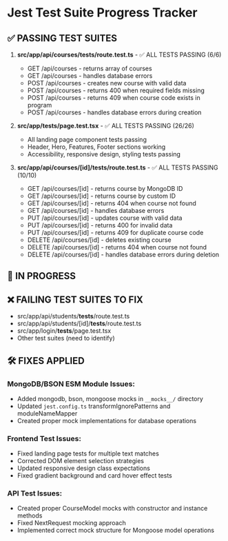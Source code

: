# Jest Test Suite Progress Tracker

## ✅ PASSING TEST SUITES

1. **src/app/api/courses/__tests__/route.test.ts** - ✅ ALL TESTS PASSING (6/6)
   - GET /api/courses - returns array of courses
   - GET /api/courses - handles database errors  
   - POST /api/courses - creates new course with valid data
   - POST /api/courses - returns 400 when required fields missing
   - POST /api/courses - returns 409 when course code exists in program
   - POST /api/courses - handles database errors during creation

2. **src/app/__tests__/page.test.tsx** - ✅ ALL TESTS PASSING (26/26)
   - All landing page component tests passing
   - Header, Hero, Features, Footer sections working
   - Accessibility, responsive design, styling tests passing

3. **src/app/api/courses/[id]/__tests__/route.test.ts** - ✅ ALL TESTS PASSING (10/10)
   - GET /api/courses/[id] - returns course by MongoDB ID
   - GET /api/courses/[id] - returns course by custom ID
   - GET /api/courses/[id] - returns 404 when course not found
   - GET /api/courses/[id] - handles database errors
   - PUT /api/courses/[id] - updates course with valid data
   - PUT /api/courses/[id] - returns 400 for invalid data
   - PUT /api/courses/[id] - returns 409 for duplicate course code
   - DELETE /api/courses/[id] - deletes existing course
   - DELETE /api/courses/[id] - returns 404 when course not found
   - DELETE /api/courses/[id] - handles database errors during deletion

## 🔄 IN PROGRESS

## ❌ FAILING TEST SUITES TO FIX

- src/app/api/students/__tests__/route.test.ts
- src/app/api/students/[id]/__tests__/route.test.ts
- src/app/login/__tests__/page.test.tsx
- Other test suites (need to identify)

## 🛠️ FIXES APPLIED

### MongoDB/BSON ESM Module Issues:
- Added mongodb, bson, mongoose mocks in `__mocks__/` directory
- Updated `jest.config.ts` transformIgnorePatterns and moduleNameMapper
- Created proper mock implementations for database operations

### Frontend Test Issues:
- Fixed landing page tests for multiple text matches
- Corrected DOM element selection strategies
- Updated responsive design class expectations
- Fixed gradient background and card hover effect tests

### API Test Issues:
- Created proper CourseModel mocks with constructor and instance methods
- Fixed NextRequest mocking approach
- Implemented correct mock structure for Mongoose model operations
